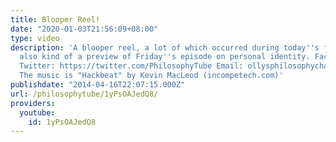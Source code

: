 ```yaml
---
title: Blooper Reel!
date: "2020-01-03T21:56:09+08:00"
type: video
description: 'A blooper reel, a lot of which occurred during today''s filming so it''s
  also kind of a preview of Friday''s episode on personal identity. Facebook: https://www.facebook.com/PhilosophyTube?ref=hl
  Twitter: https://twitter.com/PhilosophyTube Email: ollysphilosophychannel@gmail.com
  The music is "Hackbeat" by Kevin MacLeod (incompetech.com)'
publishdate: "2014-04-16T22:07:15.000Z"
url: /philosophytube/1yPsOAJedQ8/
providers:
  youtube:
    id: 1yPsOAJedQ8
---
```

